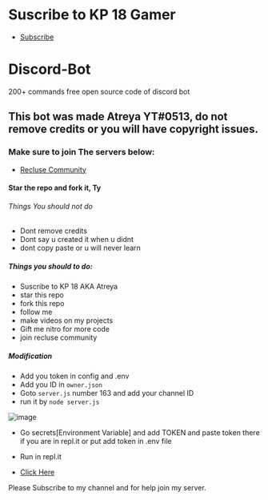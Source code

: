# Suscribe to KP 18 Gamer
- [Subscribe](https://www.youtube.com/channel/UCo2iuPS4FZ8V6H_ct2F8-2A/featured)
# Discord-Bot
200+ commands free open source code of discord bot

## This bot was made Atreya YT#0513, do not remove credits or you will have copyright issues.
### Make sure to join The servers below:
- [Recluse Community](https://discord.gg/gU7XAxTpX5)

#### Star the repo and fork it, Ty
###### Things You should not do
- Dont remove credits
- Dont say u created it when u didnt
- dont copy paste or u will never learn
##### Things you should to do:
- Suscribe to  KP 18 AKA Atreya
- star this repo
- fork this repo
- follow me
- make videos on my projects
- Gift me nitro for more code
- join recluse community


##### Modification 
- Add you token in config and .env
- Add you ID in `owner.json`
- Goto `server.js` number 163 and add your channel ID
- run it by `node server.js` 


![image](https://user-images.githubusercontent.com/74746579/119320781-a8084880-bc9b-11eb-9f34-aa8351183424.png)
- Go secrets[Environment Variable] and add TOKEN and paste token there if you are in repl.it or put  add token in .env file

- Run in repl.it
- [Click Here](https://replit.com/@GamingDiwas/Discord-Bot-Updated#README.md)


Please Subscribe to my channel and for help join my server.
